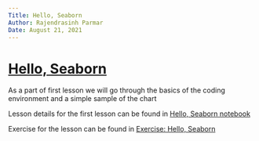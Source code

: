 ```yaml
---
Title: Hello, Seaborn
Author: Rajendrasinh Parmar
Date: August 21, 2021
---
```


# [Hello, Seaborn](./hello-seaborn.ipynb)

As a part of first lesson we will go through the basics of the coding environment and a simple sample of the chart

Lesson details for the first lesson can be found in [Hello, Seaborn notebook](./hello-seaborn.ipynb)

Exercise for the lesson can be found in [Exercise: Hello, Seaborn](./exercise-hello-seaborn.ipynb)